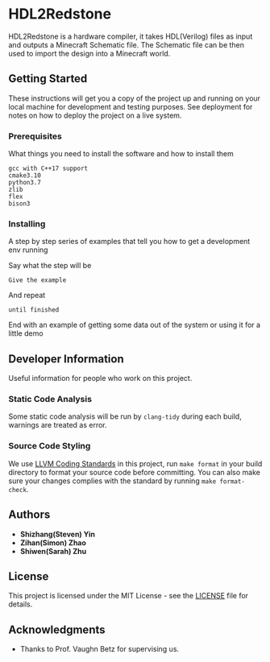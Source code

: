 # HDL2Redstone

HDL2Redstone is a hardware compiler, it takes HDL(Verilog) files as input and outputs a Minecraft Schematic file. The Schematic file can be then used to import the design into a Minecraft world.

## Getting Started

These instructions will get you a copy of the project up and running on your local machine for development and testing purposes. See deployment for notes on how to deploy the project on a live system.

### Prerequisites

What things you need to install the software and how to install them

```
gcc with C++17 support
cmake3.10
python3.7
zlib
flex
bison3
```

### Installing

A step by step series of examples that tell you how to get a development env running

Say what the step will be

```
Give the example
```

And repeat

```
until finished
```

End with an example of getting some data out of the system or using it for a little demo

## Developer Information

Useful information for people who work on this project.

### Static Code Analysis

Some static code analysis will be run by `clang-tidy` during each build, warnings are treated as error.

### Source Code Styling

We use [LLVM Coding Standards](https://llvm.org/docs/CodingStandards.html) in this project, run `make format` in your build directory to format your source code before committing. You can also make sure your changes complies with the standard by running `make format-check`.

## Authors

* **Shizhang(Steven) Yin**
* **Zihan(Simon) Zhao**
* **Shiwen(Sarah) Zhu**

## License

This project is licensed under the MIT License - see the [LICENSE](LICENSE) file for details.

## Acknowledgments

* Thanks to Prof. Vaughn Betz for supervising us.
